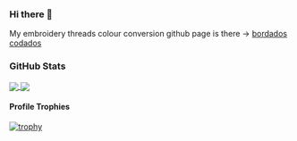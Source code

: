 ### Hi there 👋

My embroidery threads colour conversion github page is there -> [bordados codados](https://talitahalboth.github.io/bordados-codados/)

### GitHub Stats
<a href="https://github.com/talitahalboth">
  <img align="center" src="https://github-readme-stats.vercel.app/api?username=talitahalboth&show_icons=true&theme=tokyonight&count_private=true" />
</a>
<a href="https://github.com/talitahalboth?tab=repositories">
  <img align="center" src="https://github-readme-stats.vercel.app/api/top-langs/?username=talitahalboth&show_icons=true&theme=tokyonight&layout=compact&count_private=true" />
</a>

#### Profile Trophies

[![trophy](https://github-profile-trophy.vercel.app/?username=talitahalboth&theme=dark_dimmed&column=3&margin-w=15&margin-h=15)](https://github.com/ryo-ma/github-profile-trophy)
<!--
**talitahalboth/talitahalboth** is a ✨ _special_ ✨ repository because its `README.md` (this file) appears on your GitHub profile.

Here are some ideas to get you started:

- 🔭 I’m currently working on ...
- 🌱 I’m currently learning ...
- 👯 I’m looking to collaborate on ...
- 🤔 I’m looking for help with ...
- 💬 Ask me about ...
- 📫 How to reach me: ...
- 😄 Pronouns: ...
- ⚡ Fun fact: ...
-->
